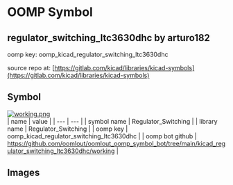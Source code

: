 # OOMP Symbol  
## regulator_switching_ltc3630dhc  by arturo182  
  
oomp key: oomp_kicad_regulator_switching_ltc3630dhc  
  
source repo at: [https://gitlab.com/kicad/libraries/kicad-symbols](https://gitlab.com/kicad/libraries/kicad-symbols)  
## Symbol  
  
[![working.png](working_600.png)](working.png)  
| name | value | 
| --- | --- | 
| symbol name | Regulator_Switching | 
| library name | Regulator_Switching | 
| oomp key | oomp_kicad_regulator_switching_ltc3630dhc | 
| oomp bot github | https://github.com/oomlout/oomlout_oomp_symbol_bot/tree/main/kicad_regulator_switching_ltc3630dhc/working | 
## Images  
